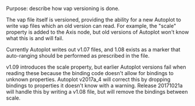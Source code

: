 Purpose: describe how vap versioning is done.

The vap file itself is versioned, providing the ability for a new
Autoplot to write vap files which an old version can read. For example,
the "scale" property is added to the Axis node, but old versions of
Autoplot won't know what this is and will fail.

Currently Autoplot writes out v1.07 files, and 1.08 exists as a marker
that auto-ranging should be performed as prescribed in the file.

v1.09 introduces the scale property, but earlier Autoplot versions fail
when reading these because the binding code doesn't allow for bindings
to unknown properties. Autoplot v2017a\_4 will correct this by dropping
bindings to properties it doesn't know with a warning. Release 20171021a
will handle this by writing a v1.08 file, but will remove the bindings
between scale.

